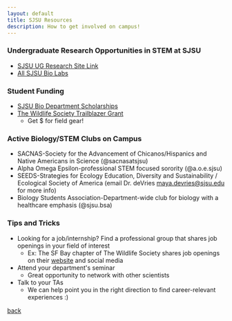 ```yaml
---
layout: default
title: SJSU Resources
description: How to get involved on campus!
---
```


### Undergraduate Research Opportunities in STEM at SJSU
- [SJSU UG Research Site Link](https://sites.google.com/sjsu.edu/ugresearchopportunities/home)
- [All SJSU Bio Labs](https://www.sjsu.edu/biology/research/)

### Student Funding
- [SJSU Bio Department Scholarships](http://www.sjsu.edu/biology/academic-resources/scholarships.php)
- [The Wildlife Society Trailblazer Grant](http://tinyurl.com/TrailBlazerGrant2024)
  - Get $ for field gear!

### Active Biology/STEM Clubs on Campus
- SACNAS-Society for the Advancement of Chicanos/Hispanics and Native Americans in Science (@sacnasatsjsu)
- Alpha Omega Epsilon-professional STEM focused sorority (@a.o.e.sjsu)
- SEEDS-Strategies for Ecology Education, Diversity and Sustainability / Ecological Society of America (email Dr. deVries maya.devries@sjsu.edu for more info)
- Biology Students Association-Department-wide club for biology with a healthcare emphasis (@sjsu.bsa)

### Tips and Tricks
- Looking for a job/internship? Find a professional group that shares job openings in your field of interest
  - Ex: The SF Bay chapter of The Wildlife Society shares job openings on their [website](https://www.sfbaywildlife.org/career) and social media
- Attend your department's seminar
  - Great opportunity to network with other scientists
- Talk to your TAs
  - We can help point you in the right direction to find career-relevant experiences :) 

[back](./)
